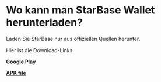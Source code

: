 # Wo kann man StarBase Wallet herunterladen?

Laden Sie StarBase nur aus offiziellen Quellen herunter.

Hier ist die Download-Links:

[**Google Play**](https://play.google.com/store/apps/details?id=io.horizontalsystems.bankwallet)

[**APK file**](https://github.com/horizontalsystems/StarBase-wallet-android/releases)
